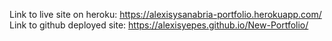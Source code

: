 Link to live site on heroku: https://alexisysanabria-portfolio.herokuapp.com/
Link to github deployed site: https://alexisyepes.github.io/New-Portfolio/